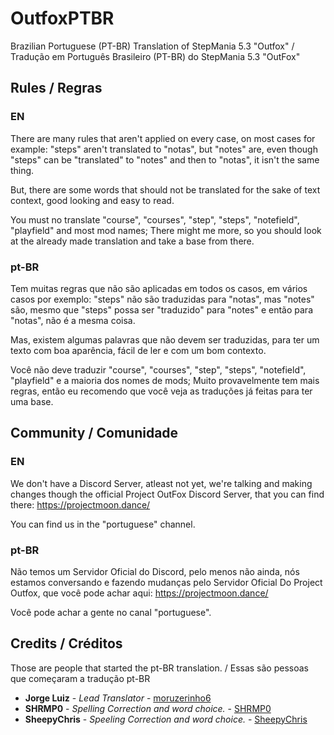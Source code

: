# OutfoxPTBR

Brazilian Portuguese (PT-BR) Translation of StepMania 5.3 "Outfox" / Tradução em Português Brasileiro (PT-BR) do StepMania 5.3 "OutFox"

## Rules / Regras

### EN

There are many rules that aren't applied on every case, on most cases for example: "steps" aren't translated to "notas", but "notes" are, even though "steps" can be "translated" to "notes" and then to "notas", it isn't the same thing.

But, there are some words that should not be translated for the sake of text context, good looking and easy to read.

You must no translate "course", "courses", "step", "steps", "notefield", "playfield" and most mod names; There might me more, so you should look at the already made translation and take a base from there.

### pt-BR

Tem muitas regras que não são aplicadas em todos os casos, em vários casos por exemplo: "steps" não são traduzidas para "notas", mas "notes" são, mesmo que "steps" possa ser "traduzido" para "notes" e então para "notas", não é a mesma coisa.

Mas, existem algumas palavras que não devem ser traduzidas, para ter um texto com boa aparência, fácil de ler e com um bom contexto.

Você não deve traduzir "course", "courses", "step", "steps", "notefield", "playfield" e a maioria dos nomes de mods; Muito provavelmente tem mais regras, então eu recomendo que você veja as traduções já feitas para ter uma base.

## Community / Comunidade

### EN

We don't have a Discord Server, atleast not yet, we're talking and making changes though the official Project OutFox Discord Server, that you can find there: https://projectmoon.dance/

You can find us in the "portuguese" channel.

### pt-BR

Não temos um Servidor Oficial do Discord, pelo menos não ainda, nós estamos conversando e fazendo mudanças pelo Servidor Oficial Do Project Outfox, que você pode achar aqui: https://projectmoon.dance/

Você pode achar a gente no canal "portuguese".

## Credits / Créditos

Those are people that started the pt-BR translation. / Essas são pessoas que começaram a tradução pt-BR

* **Jorge Luiz** - *Lead Translator* - [moruzerinho6](https://github.com/moruzerinho6)
* **SHRMP0** - *Spelling Correction and word choice.* - [SHRMP0](https://github.com/SHRMP0)
* **SheepyChris** - *Speeling Correction and word choice.* - [SheepyChris](https://github.com/SheepyChris)
